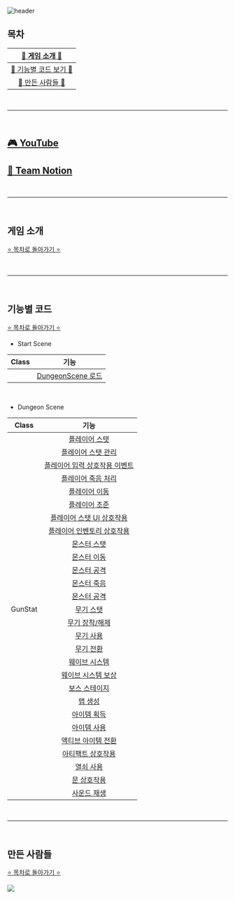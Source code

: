 
![header](https://capsule-render.vercel.app/api?type=waving&color=gradient&customColorList=19&height=300&section=header&text=I%20HATE%20MONDAY&fontSize=90&fontColor=fff76b)

## 목차

| [🦑 게임 소개 🦑](#게임-소개) |
| :---: |
| [🧽 기능별 코드 보기 🧽](#기능별-코드) |
| [🦀 만든 사람들 🦀](#만든-사람들) |

<br>

* * *

<br>

## [🎮 YouTube]()
## [🐌 Team Notion]([https://teamsparta.notion.site/08-814d16993a734e0b97c716e95ebf4c0e](https://www.notion.so/08-391aea063ff54087832f702c116f9ab5))

<br>

* * *

<br>

## 게임 소개

[⭐ 목차로 돌아가기 ⭐](#목차)

<br>

* * *

<br>

## 기능별 코드

[⭐ 목차로 돌아가기 ⭐](#목차)

- Start Scene

| Class | 기능 |
| :---: | :---: |
||[DungeonScene 로드]()|

<br>

- Dungeon Scene

| Class | 기능 |
| :---: | :---: |
||[플레이어 스탯]()|
||[플레이어 스탯 관리]()|
||[플레이어 입력 상호작용 이벤트]()|
||[플레이어 죽음 처리]()|
||[플레이어 이동]()|
||[플레이어 조준]()|
||[플레이어 스탯 UI 상호작용]()|
||[플레이어 인벤토리 상호작용]()|
||[몬스터 스탯]()|
||[몬스터 이동]()|
||[몬스터 공격]()|
||[몬스터 죽음]()|
||[몬스터 공격]()|
|GunStat|[무기 스탯]([https://github.com/jungbosong/IHateMonday/blob/9e1a61e933563b78c78c50482e5ebf70fc27dc25/Assets/Scripts/Gun/AKGun.cs#L21](https://github.com/jungbosong/IHateMonday/blob/9e1a61e933563b78c78c50482e5ebf70fc27dc25/Assets/Scripts/Gun/parents/Gun.cs#L31-L45))|
||[무기 장착/해제]()|
||[무기 사용]()|
||[무기 전환]()|
||[웨이브 시스템]()|
||[웨이브 시스템 보상]()|
||[보스 스테이지]()|
||[맵 생성]()|
||[아이템 획득]()|
||[아이템 사용]()|
||[액티브 아이템 전환]()|
||[아티팩트 상호작용]()|
||[열쇠 사용]()|
||[문 상호작용]()|
||[사운드 재생]()|

<br>

* * * 

<br>

## 만든 사람들

[⭐ 목차로 돌아가기 ⭐](#목차)

<a href="https://github.com/jungbosong/IHateMonday/graphs/contributors">
  <img src="https://contrib.rocks/image?repo=jungbosong/IHateMonday" />
</a>

<br><br>
